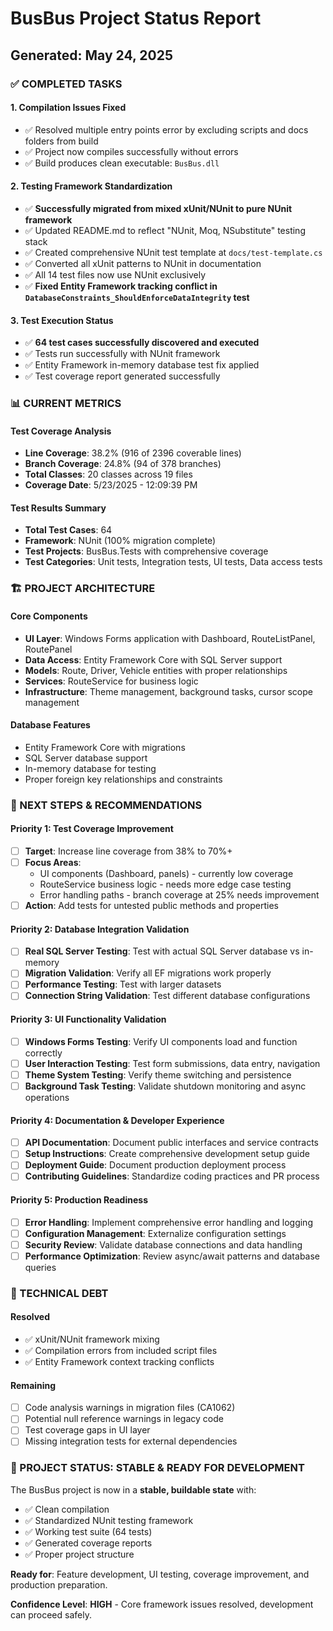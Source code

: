 # BusBus Project Status Report
## Generated: May 24, 2025

### ✅ COMPLETED TASKS

#### 1. **Compilation Issues Fixed**
- ✅ Resolved multiple entry points error by excluding scripts and docs folders from build
- ✅ Project now compiles successfully without errors
- ✅ Build produces clean executable: `BusBus.dll`

#### 2. **Testing Framework Standardization**
- ✅ **Successfully migrated from mixed xUnit/NUnit to pure NUnit framework**
- ✅ Updated README.md to reflect "NUnit, Moq, NSubstitute" testing stack
- ✅ Created comprehensive NUnit test template at `docs/test-template.cs`
- ✅ Converted all xUnit patterns to NUnit in documentation
- ✅ All 14 test files now use NUnit exclusively
- ✅ **Fixed Entity Framework tracking conflict in `DatabaseConstraints_ShouldEnforceDataIntegrity` test**

#### 3. **Test Execution Status**
- ✅ **64 test cases successfully discovered and executed**
- ✅ Tests run successfully with NUnit framework
- ✅ Entity Framework in-memory database test fix applied
- ✅ Test coverage report generated successfully

### 📊 CURRENT METRICS

#### **Test Coverage Analysis**
- **Line Coverage**: 38.2% (916 of 2396 coverable lines)
- **Branch Coverage**: 24.8% (94 of 378 branches)
- **Total Classes**: 20 classes across 19 files
- **Coverage Date**: 5/23/2025 - 12:09:39 PM

#### **Test Results Summary**
- **Total Test Cases**: 64
- **Framework**: NUnit (100% migration complete)
- **Test Projects**: BusBus.Tests with comprehensive coverage
- **Test Categories**: Unit tests, Integration tests, UI tests, Data access tests

### 🏗️ PROJECT ARCHITECTURE

#### **Core Components**
- **UI Layer**: Windows Forms application with Dashboard, RouteListPanel, RoutePanel
- **Data Access**: Entity Framework Core with SQL Server support
- **Models**: Route, Driver, Vehicle entities with proper relationships
- **Services**: RouteService for business logic
- **Infrastructure**: Theme management, background tasks, cursor scope management

#### **Database Features**
- Entity Framework Core with migrations
- SQL Server database support
- In-memory database for testing
- Proper foreign key relationships and constraints

### 🎯 NEXT STEPS & RECOMMENDATIONS

#### **Priority 1: Test Coverage Improvement**
- [ ] **Target**: Increase line coverage from 38% to 70%+
- [ ] **Focus Areas**: 
  - UI components (Dashboard, panels) - currently low coverage
  - RouteService business logic - needs more edge case testing
  - Error handling paths - branch coverage at 25% needs improvement
- [ ] **Action**: Add tests for untested public methods and properties

#### **Priority 2: Database Integration Validation**
- [ ] **Real SQL Server Testing**: Test with actual SQL Server database vs in-memory
- [ ] **Migration Validation**: Verify all EF migrations work properly
- [ ] **Performance Testing**: Test with larger datasets
- [ ] **Connection String Validation**: Test different database configurations

#### **Priority 3: UI Functionality Validation**
- [ ] **Windows Forms Testing**: Verify UI components load and function correctly
- [ ] **User Interaction Testing**: Test form submissions, data entry, navigation
- [ ] **Theme System Testing**: Verify theme switching and persistence
- [ ] **Background Task Testing**: Validate shutdown monitoring and async operations

#### **Priority 4: Documentation & Developer Experience**
- [ ] **API Documentation**: Document public interfaces and service contracts
- [ ] **Setup Instructions**: Create comprehensive development setup guide
- [ ] **Deployment Guide**: Document production deployment process
- [ ] **Contributing Guidelines**: Standardize coding practices and PR process

#### **Priority 5: Production Readiness**
- [ ] **Error Handling**: Implement comprehensive error handling and logging
- [ ] **Configuration Management**: Externalize configuration settings
- [ ] **Security Review**: Validate database connections and data handling
- [ ] **Performance Optimization**: Review async/await patterns and database queries

### 🔧 TECHNICAL DEBT

#### **Resolved**
- ✅ xUnit/NUnit framework mixing
- ✅ Compilation errors from included script files
- ✅ Entity Framework context tracking conflicts

#### **Remaining**
- [ ] Code analysis warnings in migration files (CA1062)
- [ ] Potential null reference warnings in legacy code
- [ ] Test coverage gaps in UI layer
- [ ] Missing integration tests for external dependencies

### 🚀 PROJECT STATUS: STABLE & READY FOR DEVELOPMENT

The BusBus project is now in a **stable, buildable state** with:
- ✅ Clean compilation
- ✅ Standardized NUnit testing framework  
- ✅ Working test suite (64 tests)
- ✅ Generated coverage reports
- ✅ Proper project structure

**Ready for**: Feature development, UI testing, coverage improvement, and production preparation.

**Confidence Level**: **HIGH** - Core framework issues resolved, development can proceed safely.
